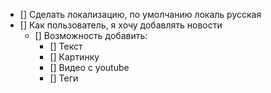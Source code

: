 - [] Сделать локализацию, по умолчанию локаль русская
- [] Как пользователь, я хочу добавлять новости
  - [] Возможность добавить:
    - [] Текст
    - [] Картинку
    - [] Видео с youtube
    - [] Теги
